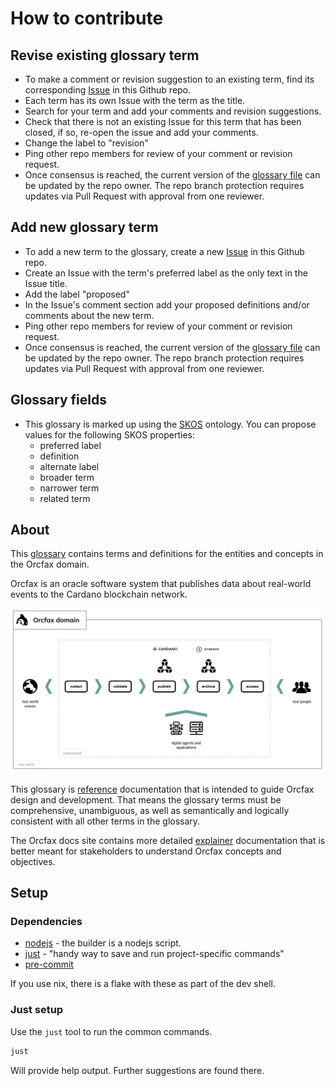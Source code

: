 # How to contribute

## Revise existing glossary term

- To make a comment or revision suggestion to an existing term, find its
    corresponding [Issue](https://github.com/orcfax/glossary/issues) in this
    Github repo.
- Each term has its own Issue with the term as the title.
- Search for your term and add your comments and revision suggestions.
- Check that there is not an existing Issue for this term that has been
    closed, if so, re-open the issue and add your comments.
- Change the label to "revision"
- Ping other repo members for review of your comment or revision request.
- Once consensus is reached, the current version of the
    [glossary file](https://github.com/orcfax/glossary/blob/main/docs/index.html)
    can be updated by the repo owner. The repo branch protection requires
    updates via Pull Request with approval from one reviewer.

## Add new glossary term

- To add a new term to the glossary, create a new
    [Issue](https://github.com/orcfax/glossary/issues) in this Github repo.
- Create an Issue with the term's preferred label as the only text in the
    Issue title.
- Add the label "proposed"
- In the Issue's comment section add your proposed definitions and/or comments
    about the new term.
- Ping other repo members for review of your comment or revision request.
- Once consensus is reached, the current version of the
    [glossary file](https://github.com/orcfax/glossary/blob/main/docs/index.html)
    can be updated by the repo owner. The repo branch protection requires
    updates via Pull Request with approval from one reviewer.

## Glossary fields

- This glossary is marked up using the
    [SKOS](https://www.w3.org/TR/skos-primer/) ontology. You can propose values
    for the following SKOS properties:
  - preferred label
  - definition
  - alternate label
  - broader term
  - narrower term
  - related term

## About

This [glossary](https://glossary.orcfax.io) contains terms and definitions for
the entities and concepts in the Orcfax domain.

Orcfax is an oracle software system that publishes data about real-world events
to the Cardano blockchain network.

![Orcfax domain](assets/orcfax-concept-june2024.png)

This glossary is [reference](https://diataxis.fr/reference/) documentation that
is intended to guide Orcfax design and development. That means the glossary
terms must be comprehensive, unambiguous, as well as semantically and logically
consistent with all other terms in the glossary.

The Orcfax docs site contains more detailed [explainer](https://docs.orcfax.io)
documentation that is better meant for stakeholders to understand Orcfax
concepts and objectives.

## Setup

### Dependencies

- [nodejs](https://nodejs.org/en) - the builder is a nodejs script.
- [just](https://github.com/casey/just) - "handy way to save and run
    project-specific commands"
- [pre-commit](https://pre-commit.com/)

If you use nix, there is a flake with these as part of the dev shell.

### Just setup

Use the `just` tool to run the common commands.

```sh
just
```

Will provide help output. Further suggestions are found there.
